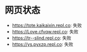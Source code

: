 # 网页状态
- https://tote.kaikaixin.repl.co: 失败
- https://Love.cfvqw.repl.co: 失败
- https://tr--slind.repl.co: 失败
- https://ys.pyxzp.repl.co: 失败
